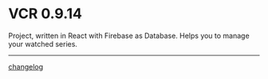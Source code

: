# VCR 0.9.14

Project, written in React with Firebase as Database.
Helps you to manage your watched series.

---

[changelog](https://github.com/Sly321/vcr/blob/master/changelog.md)
